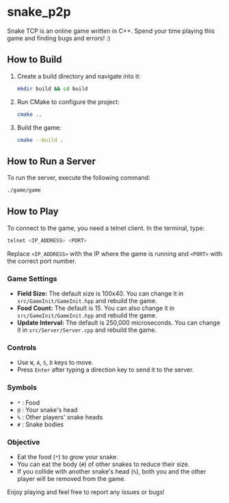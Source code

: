 # snake_p2p

Snake TCP is an online game written in C++. Spend your time playing this game and finding bugs and errors! :)

## How to Build

1. Create a build directory and navigate into it:
   ```sh
   mkdir build && cd build
   ```

2. Run CMake to configure the project:
   ```sh
   cmake ..
   ```

3. Build the game:
   ```sh
   cmake --build .
   ```

## How to Run a Server

To run the server, execute the following command:
```sh
./game/game
```

## How to Play

To connect to the game, you need a telnet client. In the terminal, type:
```sh
telnet <IP_ADDRESS> <PORT>
```
Replace `<IP_ADDRESS>` with the IP where the game is running and `<PORT>` with the correct port number.

### Game Settings

- **Field Size:** The default size is 100x40. You can change it in `src/GameInit/GameInit.hpp` and rebuild the game.
- **Food Count:** The default is 15. You can also change it in `src/GameInit/GameInit.hpp` and rebuild the game.
- **Update Interval:** The default is 250,000 microseconds. You can change it in `src/Server/Server.cpp` and rebuild the game.

### Controls

- Use `W`, `A`, `S`, `D` keys to move.
- Press `Enter` after typing a direction key to send it to the server.

### Symbols

- `*` : Food
- `@` : Your snake's head
- `%` : Other players' snake heads
- `#` : Snake bodies

### Objective

- Eat the food (`*`) to grow your snake.
- You can eat the body (`#`) of other snakes to reduce their size.
- If you collide with another snake's head (`%`), both you and the other player will be removed from the game.

Enjoy playing and feel free to report any issues or bugs!

